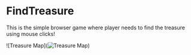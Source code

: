 # FindTreasure
This is the simple browser game where player needs to find the treasure using mouse clicks!

![Treasure Map](![Treasure Map](https://i.imgur.com/Bxhc2no.png))
